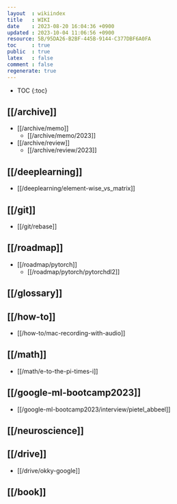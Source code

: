 ```yaml
---
layout  : wikiindex
title   : WIKI
date    : 2023-08-20 16:04:36 +0900
updated : 2023-10-04 11:06:56 +0900
resource: 5B/95DA26-B2BF-445B-9144-C377DBF6A0FA
toc     : true
public  : true
latex   : false
comment : false
regenerate: true
---
```

* TOC
{:toc}

## [[/archive]]
* [[/archive/memo]]
    * [[/archive/memo/2023]] 
* [[/archive/review]]
    * [[/archive/review/2023]]

## [[/deeplearning]]
* [[/deeplearning/element-wise_vs_matrix]]

## [[/git]]
* [[/git/rebase]]

## [[/roadmap]]
- [[/roadmap/pytorch]]
    - [[/roadmap/pytorch/pytorchdl2]]

## [[/glossary]]


## [[/how-to]]
- [[/how-to/mac-recording-with-audio]]

## [[/math]]
* [[/math/e-to-the-pi-times-i]]

## [[/google-ml-bootcamp2023]]
- [[/google-ml-bootcamp2023/interview/pietel_abbeel]]

## [[/neuroscience]]

## [[/drive]]
* [[/drive/okky-google]]

## [[/book]]

